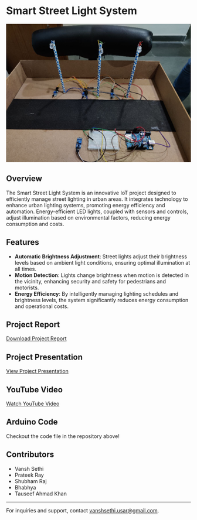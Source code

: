 # Smart Street Light System

![Smart Street Light System](https://github.com/vanshsethi23/Smart-Street-Light-System---IOT-Project/blob/main/IMAGE%202024-05-11%2021:24:21.jpg?raw=true)

## Overview

The Smart Street Light System is an innovative IoT project designed to efficiently manage street lighting in urban areas. It integrates technology to enhance urban lighting systems, promoting energy efficiency and automation. Energy-efficient LED lights, coupled with sensors and controls, adjust illumination based on environmental factors, reducing energy consumption and costs.

## Features

- **Automatic Brightness Adjustment**: Street lights adjust their brightness levels based on ambient light conditions, ensuring optimal illumination at all times.
- **Motion Detection**: Lights change brightness when motion is detected in the vicinity, enhancing security and safety for pedestrians and motorists.
- **Energy Efficiency**: By intelligently managing lighting schedules and brightness levels, the system significantly reduces energy consumption and operational costs.

## Project Report

[Download Project Report](https://drive.google.com/file/d/1mSaEM3AvUNrtYiqafDUDEcWJJkn5UZ4W/view?usp=sharing)

## Project Presentation

[View Project Presentation](https://drive.google.com/file/d/1-7hYTAkIHZU5o8I1s6poEOVnGetFW9Mb/view?usp=sharing)

## YouTube Video

[Watch YouTube Video](https://www.youtube.com/watch?v=elxVfFyoY-w)

## Arduino Code 

Checkout the code file in the repository above!

## Contributors

- Vansh Sethi
- Prateek Ray
- Shubham Raj
- Bhabhya
- Tauseef Ahmad Khan

---

For inquiries and support, contact [vanshsethi.usar@gmail.com](mailto:vanshsethi.usar@gmail.com).
